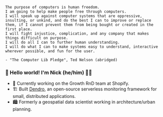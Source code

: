 <!--
Here are some ideas to get you started:

- 🌱 I’m currently learning ...
- 👯 I’m looking to collaborate on ...
- 🤔 I’m looking for help with ...
- 💬 Ask me about ...
- 📫 How to reach me: ...
- 😄 Pronouns: he/him
- ⚡ Fun fact: ...
-->

```
The purpose of computers is human freedom.
I am going to help make people free through computers.
I will speak up against computer systems that are oppressive, insulting, or unkind, and do the best I can to improve or replace them, if I cannot prevent them from being bought or created in the first place.
I will fight injustice, complication, and any company that makes things difficult on purpose.
I will do all I can to further human understanding.
I will do what I can to make systems easy to understand, interactive wherever possible, and fun for the user.

- "The Computer Lib Pledge", Ted Nelson (abridged)
```

### 👋 Hello world! I'm Nick (he/him) 👨🏽

- 🛒   Currently working on the Growth RnD team at Shopify.
- 🏗   Built [Dendro](https://getdendro.com), an open-source serverless monitoring framework for small, distributed applications.
- 🏙   Formerly a geospatial data scientist working in architecture/urban planning.



